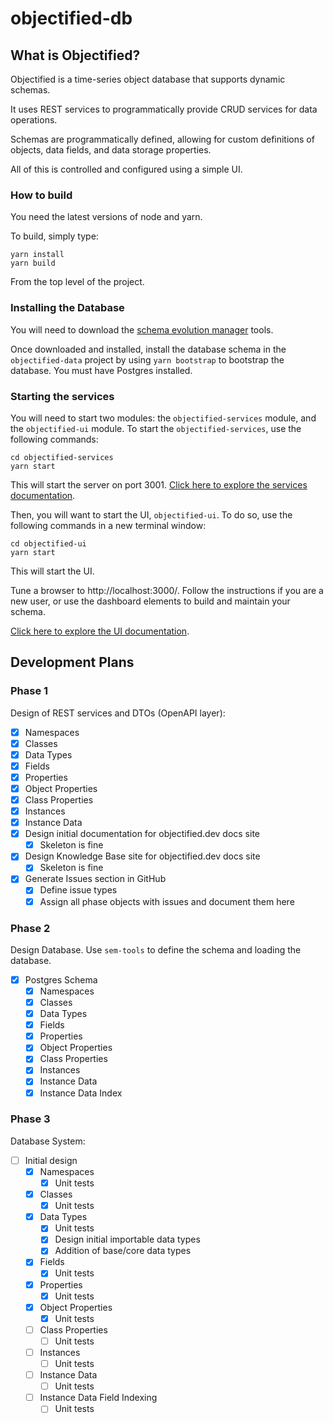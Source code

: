 # objectified-db

## What is Objectified?

Objectified is a time-series object database that supports dynamic schemas.

It uses REST services to programmatically provide CRUD services for 
data operations.

Schemas are programmatically defined, allowing for custom definitions of
objects, data fields, and data storage properties.

All of this is controlled and configured using a simple UI.

### How to build

You need the latest versions of node and yarn.

To build, simply type:

```shell
yarn install
yarn build
```

From the top level of the project.

### Installing the Database

You will need to download the [schema evolution manager](https://github.com/mbryzek/schema-evolution-manager)
tools.

Once downloaded and installed, install the database schema in the `objectified-data`
project by using `yarn bootstrap` to bootstrap the database.  You must have
Postgres installed.

### Starting the services

You will need to start two modules: the `objectified-services` module, and
the `objectified-ui` module.  To start the `objectified-services`, use
the following commands:

```shell
cd objectified-services
yarn start
```

This will start the server on port 3001.  [Click here to explore the
services documentation](objectified-services/README.md).

Then, you will want to start the UI, `objectified-ui`.  To do so, use the
following commands in a new terminal window:

```shell
cd objectified-ui
yarn start
```

This will start the UI.

Tune a browser to http://localhost:3000/.  Follow the instructions if you
are a new user, or use the dashboard elements to build and maintain your
schema.

[Click here to explore the UI documentation](objectified-ui/README.md).

## Development Plans

### Phase 1

Design of REST services and DTOs (OpenAPI layer):

- [x] Namespaces
- [x] Classes
- [x] Data Types
- [x] Fields
- [x] Properties
- [x] Object Properties
- [x] Class Properties
- [x] Instances
- [x] Instance Data
- [x] Design initial documentation for objectified.dev docs site
  - [x] Skeleton is fine
- [x] Design Knowledge Base site for objectified.dev docs site
  - [x] Skeleton is fine
- [x] Generate Issues section in GitHub
  - [x] Define issue types
  - [x] Assign all phase objects with issues and document them here

### Phase 2

Design Database.  Use `sem-tools` to define the schema and loading the database.

- [x] Postgres Schema
  - [x] Namespaces
  - [x] Classes
  - [x] Data Types
  - [x] Fields
  - [x] Properties
  - [x] Object Properties
  - [x] Class Properties
  - [x] Instances
  - [x] Instance Data
  - [x] Instance Data Index

### Phase 3

Database System:

- [ ] Initial design
  - [x] Namespaces
    - [x] Unit tests
  - [x] Classes
    - [x] Unit tests
  - [x] Data Types
    - [x] Unit tests
    - [x] Design initial importable data types
    - [x] Addition of base/core data types
  - [x] Fields
    - [x] Unit tests
  - [x] Properties
    - [x] Unit tests
  - [x] Object Properties
    - [x] Unit tests
  - [ ] Class Properties
    - [ ] Unit tests
  - [ ] Instances
    - [ ] Unit tests
  - [ ] Instance Data
    - [ ] Unit tests
  - [ ] Instance Data Field Indexing
    - [ ] Unit tests

